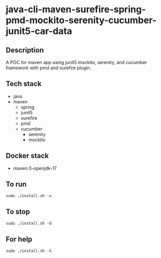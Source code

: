 # java-cli-maven-surefire-spring-pmd-mockito-serenity-cucumber-junit5-car-data

## Description
A POC for maven app using junit5
mockito, serenity, and cucumber framework
 with pmd
and surefire plugin.

## Tech stack
- java
- maven
	- spring
  - junit5
  - surefire
  - pmd
  - cucumber
	- serenity
	- mockito


## Docker stack
- maven:3-openjdk-17

## To run
`sudo ./install.sh -u`

## To stop
`sudo ./install.sh -d`

## For help
`sudo ./install.sh -h`

